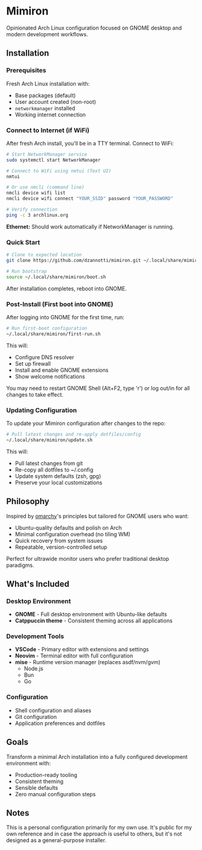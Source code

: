 # Mimiron

Opinionated Arch Linux configuration focused on GNOME desktop and modern development workflows.

## Installation

### Prerequisites
Fresh Arch Linux installation with:
- Base packages (default)
- User account created (non-root)
- `networkmanager` installed
- Working internet connection

### Connect to Internet (if WiFi)

After fresh Arch install, you'll be in a TTY terminal. Connect to WiFi:

```bash
# Start NetworkManager service
sudo systemctl start NetworkManager

# Connect to WiFi using nmtui (Text UI)
nmtui

# Or use nmcli (command line)
nmcli device wifi list
nmcli device wifi connect "YOUR_SSID" password "YOUR_PASSWORD"

# Verify connection
ping -c 3 archlinux.org
```

**Ethernet:** Should work automatically if NetworkManager is running.

### Quick Start

```bash
# Clone to expected location
git clone https://github.com/dzannotti/mimiron.git ~/.local/share/mimiron

# Run bootstrap
source ~/.local/share/mimiron/boot.sh
```

After installation completes, reboot into GNOME.

### Post-Install (First boot into GNOME)

After logging into GNOME for the first time, run:

```bash
# Run first-boot configuration
~/.local/share/mimiron/first-run.sh
```

This will:
- Configure DNS resolver
- Set up firewall
- Install and enable GNOME extensions
- Show welcome notifications

You may need to restart GNOME Shell (Alt+F2, type 'r') or log out/in for all changes to take effect.

### Updating Configuration

To update your Mimiron configuration after changes to the repo:

```bash
# Pull latest changes and re-apply dotfiles/config
~/.local/share/mimiron/update.sh
```

This will:
- Pull latest changes from git
- Re-copy all dotfiles to ~/.config
- Update system defaults (zsh, gpg)
- Preserve your local customizations

## Philosophy

Inspired by [omarchy](https://github.com/basecamp/omarchy)'s principles but tailored for GNOME users who want:
- Ubuntu-quality defaults and polish on Arch
- Minimal configuration overhead (no tiling WM)
- Quick recovery from system issues
- Repeatable, version-controlled setup

Perfect for ultrawide monitor users who prefer traditional desktop paradigms.

## What's Included

### Desktop Environment
- **GNOME** - Full desktop environment with Ubuntu-like defaults
- **Catppuccin theme** - Consistent theming across all applications

### Development Tools
- **VSCode** - Primary editor with extensions and settings
- **Neovim** - Terminal editor with full configuration
- **mise** - Runtime version manager (replaces asdf/nvm/gvm)
  - Node.js
  - Bun
  - Go

### Configuration
- Shell configuration and aliases
- Git configuration
- Application preferences and dotfiles

## Goals

Transform a minimal Arch installation into a fully configured development environment with:
- Production-ready tooling
- Consistent theming
- Sensible defaults
- Zero manual configuration steps

## Notes

This is a personal configuration primarily for my own use. It's public for my own reference and in case the approach is useful to others, but it's not designed as a general-purpose installer.

